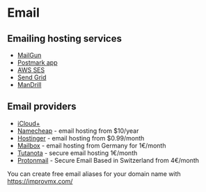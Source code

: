 # Email

## Emailing hosting services

- [MailGun](https://www.mailgun.com/)
- [Postmark app](https://postmarkapp.com/)
- [AWS SES](https://aws.amazon.com/ses/)
- [Send Grid](https://sendgrid.com/)
- [ManDrill](http://www.mandrill.com/)

## Email providers

* [iCloud+](https://www.apple.com/cz/icloud/)
* [Namecheap](https://www.namecheap.com/hosting/email/) - email hosting from $10/year
* [Hostinger](https://www.hostinger.com/email-hosting) - email hosting from $0.99/month
* [Mailbox](https://mailbox.org/en/services#e-mail-account) - email hosting from Germany for 1€/month
* [Tutanota](https://tutanota.com) - secure email hosting 1€/month
* [Protonmail](https://protonmail.com/) - Secure Email Based in Switzerland from 4€/month

You can create free email aliases for your domain name with https://improvmx.com/